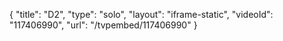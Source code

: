 {
    "title": "D2",
    "type": "solo",
    "layout": "iframe-static",
    "videoId": "117406990",
    "url": "\/tvpembed\/117406990"
}